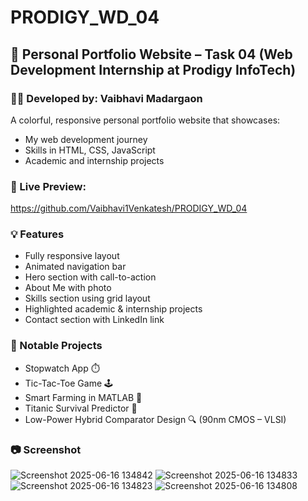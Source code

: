 # PRODIGY_WD_04

## 💼 Personal Portfolio Website – Task 04 (Web Development Internship at Prodigy InfoTech)

### 👩‍💻 Developed by: Vaibhavi Madargaon

A colorful, responsive personal portfolio website that showcases:
- My web development journey
- Skills in HTML, CSS, JavaScript
- Academic and internship projects

### 🔗 Live Preview:
https://github.com/Vaibhavi1Venkatesh/PRODIGY_WD_04

### 💡 Features
- Fully responsive layout
- Animated navigation bar
- Hero section with call-to-action
- About Me with photo
- Skills section using grid layout
- Highlighted academic & internship projects
- Contact section with LinkedIn link

### 📌 Notable Projects
- Stopwatch App ⏱️
- Tic-Tac-Toe Game 🕹️
- Smart Farming in MATLAB 🌾
- Titanic Survival Predictor 🚢
- Low-Power Hybrid Comparator Design 🔍 (90nm CMOS – VLSI)

### 📷 Screenshot
![Screenshot 2025-06-16 134842](https://github.com/user-attachments/assets/96e8cdb5-a325-4084-ba92-4906635cf046)
![Screenshot 2025-06-16 134833](https://github.com/user-attachments/assets/2bf7dc3b-5e39-468f-a61a-8eed724ffda6)
![Screenshot 2025-06-16 134823](https://github.com/user-attachments/assets/b345e848-e320-4160-8c55-d0cb7b341c8a)
![Screenshot 2025-06-16 134808](https://github.com/user-attachments/assets/87d931cc-050b-4491-941e-a50c350c01ac)




